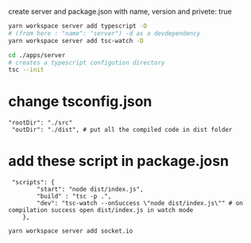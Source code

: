 create server and package.json with name, version and privete: true

```sh
yarn workspace server add typescript -D
# (from here : "name": "server") -d as a devdependency
yarn workspace server add tsc-watch -D

cd ./apps/server
# creates a typescript configution directory
tsc --init
```

# change tsconfig.json

```
"rootDir": "./src"
 "outDir": "./dist", # put all the compiled code in dist folder
```

# add these script in package.josn

```
 "scripts": {
        "start": "node dist/index.js",
        "build" : "tsc -p .",
        "dev": "tsc-watch --onSuccess \"node dist/index.js\"" # on compilation success open dist/index.js in watch mode
    },
```

```sh
yarn workspace server add socket.io
```
